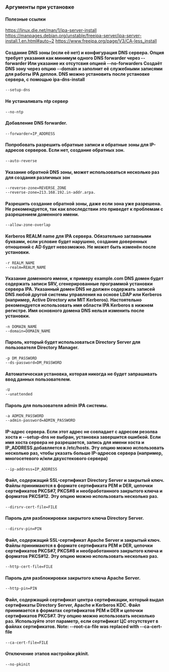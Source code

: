 ### Аргументы при установке

#### Полезные ссылки
https://linux.die.net/man/1/ipa-server-install
https://manpages.debian.org/unstable/freeipa-server/ipa-server-install.1.en.html#auto~2
https://www.freeipa.org/page/V3/CA-less_install


#### Создание DNS зоны (если её нет) и конфигурация DNS сервера. Опция требует указания как минимум одного DNS forwarder через --forwarder Или указание их отсутсвия опцией --no-forwarders Создаёт DNS зону через опцию --domain и заполнит её служебными записями для работы IPA деплоя. DNS можно установить после установке сервера, с помощью ipa-dns-install
```
--setup-dns
```

#### Не устаналивать ntp сервер
```
--no-ntp
```

#### Добавление DNS forwarder.
```
--forwarder=IP_ADDRESS
```

#### Попробовать разрешить обратные записи и обратные зоны для IP-адресов серверов. Если нет, создание обратных зон.
```
--auto-reverse
```

#### Указание обратной DNS зоны, может использоваться несколько раз для создания различных зон
```
--reverse-zone=REVERSE_ZONE
--reverse-zone=213.168.192.in-addr.arpa.
```

#### Разрешить создание обратной зоны, даже если зона уже разрешена. Не рекомендуется, так как впоследствии это приведет к проблемам с разрешением доменного имени.
```
--allow-zone-overlap 
```
#### Kerberos REALM name для IPA сервера. Обязательно заглавными буквами, если условие будет нарушено, создание доверенных отношений с AD будет невозможно. Не может быть изменён после установки.
```
-r REALM_NAME
--realm=REALM_NAME
```

#### Указание доменного имени, к примеру example.com DNS домен будет содержать записи SRV, сгенерированные программой установки сервера IPA. Указанный домен DNS не должен содержать записей DNS любой другой системы управления на основе LDAP или Kerberos (например, Active Directory или MIT Kerberos). Настоятельно рекомендуется использовать имя области IPA Kerberos в нижнем регистре. Имя основного домена DNS нельзя изменить после установки.
```
-n DOMAIN_NAME
--domain=DOMAIN_NAME
```

#### Пароль, который будет использоваться Directory Server для пользователя Directory Manager.
```
-p DM_PASSWORD
--ds-password=DM_PASSWORD
```

#### Автоматическая установка, которая никогда не будет запрашивать ввод данных пользователем.
```
-U
--unattended
``` 
#### Пароль для пользователя admin IPA системы.
```
-a ADMIN_PASSWORD
--admin-password=ADMIN_PASSWORD
```

#### IP-адрес сервера. Если этот адрес не совпадает с адресом резолва хоста и --setup-dns не выбран, установка завершится ошибкой. Если имя хоста сервера не разрешается, запись для имени хоста и IP_ADDRESS добавляется в /etc/hosts. Эту опцию можно использовать несколько раз, чтобы указать больше IP-адресов сервера (например, многосетевого и/или двухстекового сервера)
```
--ip-address=IP_ADDRESS
```

#### Файл, содержащий SSL-сертификат Directory Server и закрытый ключ. Файлы принимаются в формате сертификата PEM и DER, цепочки сертификатов PKCS#7, PKCS#8 и необработанного закрытого ключа и форматов PKCS#12. Эту опцию можно использовать несколько раз.
```
--dirsrv-cert-file=FILE
```

#### Пароль для разблокировки закрытого ключа Directory Server.
```
--dirsrv-pin=PIN
```

#### Файл, содержащий SSL-сертификат Apache Server и закрытый ключ. Файлы принимаются в формате сертификата PEM и DER, цепочки сертификатов PKCS#7, PKCS#8 и необработанного закрытого ключа и форматов PKCS#12. Эту опцию можно использовать несколько раз.
```
--http-cert-file=FILE
```

#### Пароль для разблокировки закрытого ключа Apache Server.
```
--http-pin=PIN
```

#### Файл, содержащий сертификат центра сертификации, который выдал сертификаты Directory Server, Apache и Kerberos KDC. Файл принимается в форматах сертификатов PEM и DER и цепочки сертификатов PKCS#7. Эту опцию можно использовать несколько раз. Используйте этот параметр, если сертификат ЦС отсутствует в файлах сертификатов. Note: --root-ca-file was replaced with --ca-cert-file 
```
--ca-cert-file=FILE
```

#### Отключение этапов настройки pkinit.
```
--no-pkinit
```

